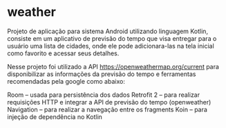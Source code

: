 # weather

Projeto de aplicação para sistema Android utilizando linguagem Kotlin, consiste em um aplicativo de previsão do tempo que visa entregar para o usuário uma lista de cidades, onde ele pode adicionara-las na tela inicial como favorito e acessar seus detalhes.

Nesse projeto foi utilizado a API https://openweathermap.org/current para disponibilizar as informações da previsão do tempo e ferramentas recomendadas pela google como abaixo:

Room – usada para persistência dos dados
Retrofit 2 – para realizar requisições HTTP e integrar a API de previsão do tempo (openweather)
Navigation – para realizar a navegação entre os fragments 
Koin – para injeção de dependência no Kotlin
